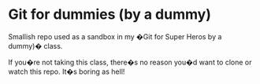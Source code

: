 Git for dummies (by a dummy)
============================

Smallish repo used as a sandbox in my �Git for Super Heros by a dummy)� class.

If you�re not taking this class, there�s no reason you�d want to clone or watch this repo. It�s boring as hell!
